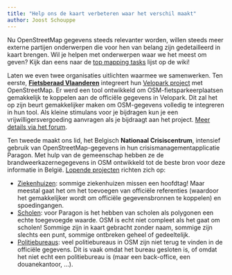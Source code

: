```yaml
---
title: "Help ons de kaart verbeteren waar het verschil maakt"
author: Joost Schouppe
---
```



Nu OpenStreetMap gegevens steeds relevanter worden, willen steeds meer externe partijen onderwerpen die voor hen van belang zijn gedetailleerd in kaart brengen. Wil je helpen met onderwerpen waar we het meest om geven? Kijk dan eens naar de [top mapping tasks](https://wiki.openstreetmap.org/wiki/WikiProject_Belgium/top_mapping_tasks) lijst op de wiki!

Laten we even twee organisaties uitlichten waarmee we samenwerken.
Ten eerste, **[Fietsberaad Vlaanderen](https://fietsberaad.be/)** integreert hun [Velopark project](https://www.velopark.be/) met OpenStreetMap. Er werd een tool ontwikkeld om OSM-fietsparkeerplaatsen gemakkelijk te koppelen aan de officiële gegevens in Velopark. Dit zal het op zijn beurt gemakkelijker maken om OSM-gegevens volledig te integreren in hun tool. Als kleine stimulans voor je bijdragen kun je een vrijwilligersvergoeding aanvragen als je bijdraagt aan het project. [Meer details via het forum](https://community.openstreetmap.org/t/mapping-of-bicycle-parkings-collaboration-with-fietsberaad-vlaanderen/116182).

Ten tweede maakt ons lid, het Belgisch **Nationaal Crisiscentrum**, intensief gebruik van OpenStreetMap-gegevens in hun crisismanagementapplicatie Paragon. Met hulp van de gemeenschap hebben ze de brandweerkazernegegevens in OSM ontwikkeld tot de beste bron voor deze informatie in België. [Lopende projecten](https://maproulette.org/browse/projects/54664) richten zich op:

* [Ziekenhuizen](https://community.openstreetmap.org/t/hospital-mapping-feedback-on-how-to-map-emergency-wards-and-official-numbers/118588): sommige ziekenhuizen missen een hoofdtag! Maar meestal gaat het om het toevoegen van officiële referenties (waardoor het gemakkelijker wordt om officiële gegevensbronnen te koppelen) en spoedingangen.
* [Scholen](https://community.openstreetmap.org/t/597-belgian-schools-have-no-name/116699): voor Paragon is het hebben van scholen als polygonen een echte toegevoegde waarde. OSM is echt niet compleet als het gaat om scholen! Sommige zijn in kaart gebracht zonder naam, sommige zijn slechts een punt, sommige ontbreken geheel of gedeeltelijk.
* [Politiebureaus](https://maproulette.org/browse/challenges/48864): veel politiebureaus in OSM zijn niet terug te vinden in de officiële gegevens. Dit is vaak omdat het bureau gesloten is, of omdat het niet echt een politiebureau is (maar een back-office, een douanekantoor, ...).
